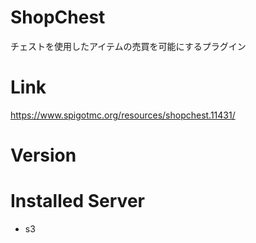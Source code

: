 # ShopChest
チェストを使用したアイテムの売買を可能にするプラグイン

# Link
https://www.spigotmc.org/resources/shopchest.11431/

# Version


# Installed Server
- s3
